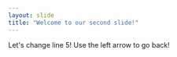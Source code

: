 ```yaml
---
layout: slide
title: "Welcome to our second slide!"
---
```

Let's change line 5!
Use the left arrow to go back!
